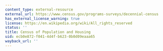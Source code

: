 ```yaml
---
content_type: external-resource
external_url: https://www.census.gov/programs-surveys/decennial-census.html
has_external_license_warning: true
license: https://en.wikipedia.org/wiki/All_rights_reserved
status: ''
title: Census of Population and Housing
uid: ecb0e872-f041-4d4f-b623-0b0d09eaaa65
wayback_url: ''
---
```

